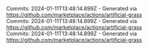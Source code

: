 Commits: 2024-01-11T13:48:14.899Z - Generated via https://github.com/marketplace/actions/artificial-grass
<br>
Commits: 2024-01-11T13:48:14.899Z - Generated via https://github.com/marketplace/actions/artificial-grass
<br>
Commits: 2024-01-11T13:48:14.899Z - Generated via https://github.com/marketplace/actions/artificial-grass
<br>
